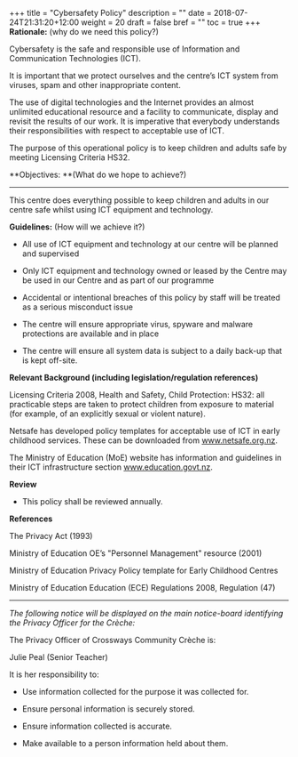 +++
title = "Cybersafety Policy"
description = ""
date = 2018-07-24T21:31:20+12:00
weight = 20
draft = false
bref = ""
toc = true
+++
**Rationale:** (why do we need this policy?)

Cybersafety is the safe and responsible use of Information and Communication Technologies (ICT).

It is important that we protect ourselves and the centre’s ICT system from viruses, spam and other inappropriate content.

The use of digital technologies and the Internet provides an almost unlimited educational resource and a facility to communicate, display and revisit the results of our work. It is imperative that everybody understands their responsibilities with respect to acceptable use of ICT.

The purpose of this operational policy is to keep children and adults safe by meeting Licensing Criteria HS32.

 

**Objectives: **(What do we hope to achieve?)

** **

This centre does everything possible to keep children and adults in our centre safe whilst using ICT equipment and technology.

**Guidelines:** (How will we achieve it?)

* All use of ICT equipment and technology at our centre will be planned and supervised

* Only ICT equipment and technology owned or leased by the Centre may be used in our Centre and as part of our programme

* Accidental or intentional breaches of this policy by staff will be treated as a serious misconduct issue

* The centre will ensure appropriate virus, spyware and malware protections are available and in place

* The centre will ensure all system data is subject to a daily back-up that is kept off-site.

**Relevant Background (including legislation/regulation references)**

Licensing Criteria 2008, Health and Safety, Child Protection: HS32: all practicable steps are taken to protect children from exposure to material (for example, of an explicitly sexual or violent nature).

Netsafe has developed policy templates for acceptable use of ICT in early childhood services. These can be downloaded from www.netsafe.org.nz.

The Ministry of Education (MoE) website has information and guidelines in their ICT infrastructure section www.education.govt.nz.

**Review**

* This policy shall be reviewed annually. 

**References**

The Privacy Act (1993)

Ministry of Education OE’s "Personnel Management" resource (2001)

Ministry of Education Privacy Policy template for Early Childhood Centres

Ministry of Education Education (ECE) Regulations 2008, Regulation (47)



** **

*The following notice will be displayed on the main notice-board identifying the Privacy Officer for the Crèche:*

The Privacy Officer of Crossways Community Crèche is:

Julie Peal
(Senior Teacher)

It is her responsibility to:

* Use information collected for the purpose it was collected for.

* Ensure personal information is securely stored.

* Ensure information collected is accurate.

* Make available to a person information held about them.

